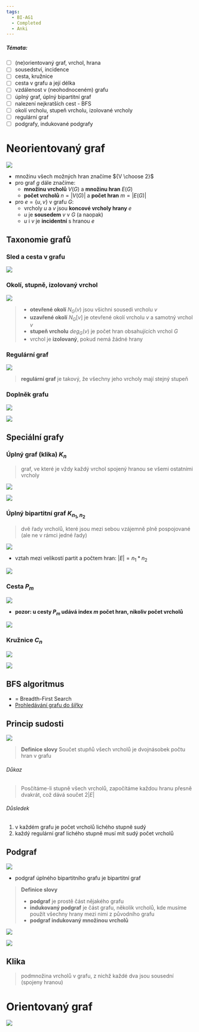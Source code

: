 ```yaml
---
tags:
  - BI-AG1
  - Completed
  - Anki
---
```


##### Témata:
- [ ] (ne)orientovaný graf, vrchol, hrana
- [ ] sousedství, incidence
- [ ] cesta, kružnice
- [ ] cesta v grafu a její délka
- [ ] vzdálenost v (neohodnoceném) grafu
- [ ] úplný graf, úplný bipartitní graf
- [ ] nalezení nejkratších cest - BFS
- [ ] okolí vrcholu, stupeň vrcholu, izolované vrcholy
- [ ] regulární graf
- [ ] podgrafy, indukované podgrafy

# Neorientovaný graf
![](Attachments/Pasted%20image%2020231031091551.png)

- množinu všech možných hran značíme ${V \choose 2}$
- pro graf $g$ dále značíme:
	- **množinu vrcholů** $V(G)$ a **množinu hran** $E(G)$
	- **počet vrcholů** $n = |V(G)|$ a **počet hran** $m = |E(G)|$
- pro $e = \{u, v\}$ v grafu $G$:
	- vrcholy $u$ a $v$ jsou **koncové vrcholy hrany** $e$
	- $u$ je **sousedem** $v$ v $G$ (a naopak)
	- $u$ i $v$ je **incidentní** s hranou $e$

## Taxonomie grafů

### Sled a cesta v grafu
![](Attachments/Pasted%20image%2020231031091454.png)

### Okolí, stupně, izolovaný vrchol
![](Attachments/Pasted%20image%2020231031095145.png)

> - **otevřené okolí** $N_G(v)$ jsou všichni sousedi vrcholu $v$
> - **uzavřené okolí** $N_G[v]$ je otevřené okolí vrcholu $v$ a samotný vrchol $v$
> - **stupeň vrcholu** $deg_G(v)$ je počet hran obsahujících vrchol $G$
> - vrchol je **izolovaný**, pokud nemá žádné hrany

### Regulární graf
![](Attachments/Pasted%20image%2020231031100037.png)

> **regulární graf** je takový, že všechny jeho vrcholy mají stejný stupeň

### Doplněk grafu
![](Attachments/Pasted%20image%2020231031095040.png)

![](Attachments/Pasted%20image%2020231031095047.png)

## Speciální grafy

### Úplný graf (klika) $K_n$
> graf, ve které je vždy každý vrchol spojený hranou se všemi ostatními vrcholy

![](Attachments/Pasted%20image%2020231031092922.png)

![](Attachments/Pasted%20image%2020231031093024.png)

### Úplný bipartitní graf $K_{n_1,n_2}$
> dvě řady vrcholů, které jsou mezi sebou vzájemně plně pospojované (ale ne v rámci jedné řady)

![](Attachments/Pasted%20image%2020231031093607.png)

- vztah mezi velikostí partit a počtem hran: $|E| = n_1 * n_2$

![](Attachments/Pasted%20image%2020231031093539.png)

### Cesta $P_m$
![](Attachments/Pasted%20image%2020231031093737.png)

- **pozor: u cesty $P_m$ udává index $m$ počet hran, nikoliv počet vrcholů**

![](Attachments/Pasted%20image%2020231031093817.png)

### Kružnice $C_n$
![](Attachments/Pasted%20image%2020231031093838.png)

![](Attachments/Pasted%20image%2020231031093846.png)

## BFS algoritmus
- = Breadth-First Search
- [Prohledávání grafu do šířky](BI-AG1/Algoritmy/BFS.md)

## Princip sudosti
![](Attachments/Pasted%20image%2020231031100328.png)

> **Definice slovy**
> Součet stupňů všech vrcholů je dvojnásobek počtu hran v grafu

###### Důkaz
> Posčítáme-li stupně všech vrcholů, započítáme každou hranu přesně dvakrát, což dává součet $2|E|$

###### Důsledek
1. v každém grafu je počet vrcholů lichého stupně sudý
2. každý regulární graf lichého stupně musí mít sudý počet vrcholů

## Podgraf
![](Attachments/Pasted%20image%2020231031100812.png)

- podgraf úplného bipartitního grafu je bipartitní graf

> **Definice slovy**
> - **podgraf** je prostě část nějakého grafu
> - **indukovaný podgraf** je část grafu, několik vrcholů, kde musíme použít všechny hrany mezi nimi z původního grafu
> - **podgraf indukovaný množinou vrcholů**

![](Attachments/Pasted%20image%2020231031115315.png)

![](Attachments/Pasted%20image%2020231031115327.png)

## Klika
> podmnožina vrcholů v grafu, z nichž každé dva jsou sousední (spojeny hranou)

# Orientovaný graf
![](Attachments/Pasted%20image%2020231031115751.png)